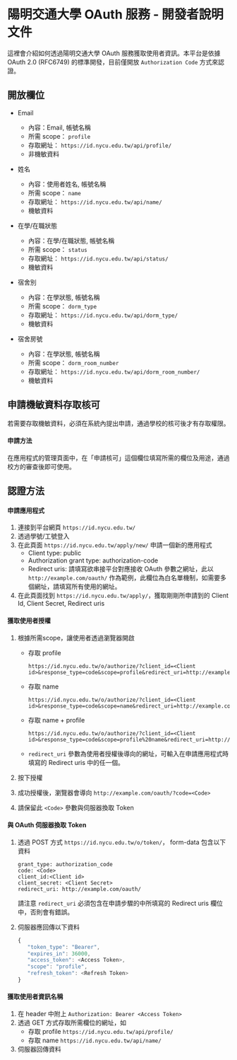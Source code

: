 陽明交通大學 OAuth 服務 - 開發者說明文件
====

這裡會介紹如何透過陽明交通大學 OAuth 服務獲取使用者資訊。本平台是依據 OAuth 2.0  (RFC6749) 的標準開發，目前僅開放 `Authorization Code` 方式來認證。


## 開放欄位

- Email
  - 內容：Email, 帳號名稱
  - 所需 scope： `profile`
  - 存取網址： `https://id.nycu.edu.tw/api/profile/`
  - 非機敏資料
- 姓名
  - 內容：使用者姓名, 帳號名稱
  - 所需 scope： `name`
  - 存取網址： `https://id.nycu.edu.tw/api/name/`
  - 機敏資料

- 在學/在職狀態
  - 內容：在學/在職狀態, 帳號名稱
  - 所需 scope： `status`
  - 存取網址： `https://id.nycu.edu.tw/api/status/`
  - 機敏資料

- 宿舍別
  - 內容：在學狀態, 帳號名稱
  - 所需 scope： `dorm_type`
  - 存取網址： `https://id.nycu.edu.tw/api/dorm_type/`
  - 機敏資料

- 宿舍房號
  - 內容：在學狀態, 帳號名稱
  - 所需 scope： `dorm_room_number`
  - 存取網址： `https://id.nycu.edu.tw/api/dorm_room_number/`
  - 機敏資料

## 申請機敏資料存取核可

若需要存取機敏資料，必須在系統內提出申請，通過學校的核可後才有存取權限。

#### 申請方法

在應用程式的管理頁面中，在「申請核可」這個欄位填寫所需的欄位及用途，通過校方的審查後即可使用。

## 認證方法

#### 申請應用程式

1. 連接到平台網頁 `https://id.nycu.edu.tw/`
2. 透過學號/工號登入
3. 在此頁面 `https://id.nycu.edu.tw/apply/new/` 申請一個新的應用程式
   * Client type: public
   * Authorization grant type: authorization-code
   * Redirect uris: 請填寫欲串接平台對應接收 OAuth 參數之網址，此以 `http://example.com/oauth/` 作為範例，此欄位為白名單機制，如需要多個網址，請填寫所有使用的網址。
4. 在此頁面找到 `https://id.nycu.edu.tw/apply/`，獲取剛剛所申請到的 Client Id, Client Secret, Redirect uris

#### 獲取使用者授權

1. 根據所需scope，讓使用者透過瀏覽器開啟
   - 存取 profile
     ```
     https://id.nycu.edu.tw/o/authorize/?client_id=<Client id>&response_type=code&scope=profile&redirect_uri=http://example.com/oauth/
     ```
   - 存取 name
     ```
     https://id.nycu.edu.tw/o/authorize/?client_id=<Client id>&response_type=code&scope=name&redirect_uri=http://example.com/oauth/
     ```
   - 存取 name + profile
     ```
     https://id.nycu.edu.tw/o/authorize/?client_id=<Client id>&response_type=code&scope=profile%20name&redirect_uri=http://example.com/oauth/
     ```
   - `redirect_uri` 參數為使用者授權後導向的網址，可輸入在申請應用程式時填寫的 Redirect uris 中的任一個。

2. 按下授權
3. 成功授權後，瀏覽器會導向 `http://example.com/oauth/?code=<Code>`
4. 請保留此 `<Code>` 參數與伺服器換取 Token

#### 與 OAuth 伺服器換取 Token

1. 透過 POST 方式 `https://id.nycu.edu.tw/o/token/`， form-data 包含以下資料

   ```
   grant_type: authorization_code
   code: <Code>
   client_id:<Client id>
   client_secret: <Client Secret>
   redirect_uri: http://example.com/oauth/
   ```

   請注意 `redirect_uri` 必須包含在申請步驟的中所填寫的 Redirect uris 欄位中，否則會有錯誤。

2. 伺服器應回傳以下資料

   ```javascript
   {
      "token_type": "Bearer",
      "expires_in": 36000,
      "access_token": <Access Token>,
      "scope": "profile",
      "refresh_token": <Refresh Token>
   }
   ```

#### 獲取使用者資訊名稱

1. 在 header 中附上 `Authorization: Bearer <Access Token>`
2. 透過 GET 方式存取所需欄位的網址，如
   - 存取 profile `https://id.nycu.edu.tw/api/profile/`
   - 存取 name `https://id.nycu.edu.tw/api/name/`
3. 伺服器回傳資料
